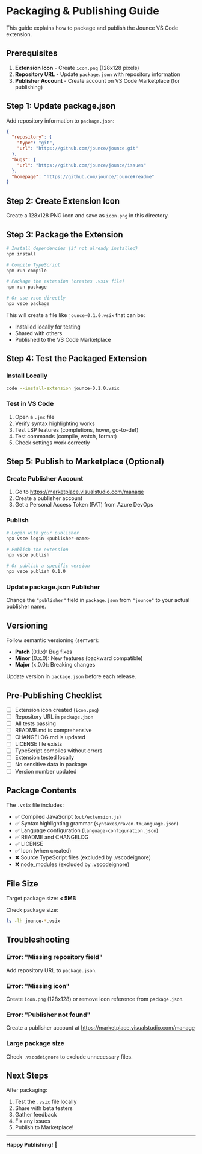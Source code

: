 # Packaging & Publishing Guide

This guide explains how to package and publish the Jounce VS Code extension.

## Prerequisites

1. **Extension Icon** - Create `icon.png` (128x128 pixels)
2. **Repository URL** - Update `package.json` with repository information
3. **Publisher Account** - Create account on VS Code Marketplace (for publishing)

## Step 1: Update package.json

Add repository information to `package.json`:

```json
{
  "repository": {
    "type": "git",
    "url": "https://github.com/jounce/jounce.git"
  },
  "bugs": {
    "url": "https://github.com/jounce/jounce/issues"
  },
  "homepage": "https://github.com/jounce/jounce#readme"
}
```

## Step 2: Create Extension Icon

Create a 128x128 PNG icon and save as `icon.png` in this directory.

## Step 3: Package the Extension

```bash
# Install dependencies (if not already installed)
npm install

# Compile TypeScript
npm run compile

# Package the extension (creates .vsix file)
npm run package

# Or use vsce directly
npx vsce package
```

This will create a file like `jounce-0.1.0.vsix` that can be:
- Installed locally for testing
- Shared with others
- Published to the VS Code Marketplace

## Step 4: Test the Packaged Extension

### Install Locally
```bash
code --install-extension jounce-0.1.0.vsix
```

### Test in VS Code
1. Open a `.jnc` file
2. Verify syntax highlighting works
3. Test LSP features (completions, hover, go-to-def)
4. Test commands (compile, watch, format)
5. Check settings work correctly

## Step 5: Publish to Marketplace (Optional)

### Create Publisher Account
1. Go to https://marketplace.visualstudio.com/manage
2. Create a publisher account
3. Get a Personal Access Token (PAT) from Azure DevOps

### Publish
```bash
# Login with your publisher
npx vsce login <publisher-name>

# Publish the extension
npx vsce publish

# Or publish a specific version
npx vsce publish 0.1.0
```

### Update package.json Publisher
Change the `"publisher"` field in `package.json` from `"jounce"` to your actual publisher name.

## Versioning

Follow semantic versioning (semver):
- **Patch** (0.1.x): Bug fixes
- **Minor** (0.x.0): New features (backward compatible)
- **Major** (x.0.0): Breaking changes

Update version in `package.json` before each release.

## Pre-Publishing Checklist

- [ ] Extension icon created (`icon.png`)
- [ ] Repository URL in `package.json`
- [ ] All tests passing
- [ ] README.md is comprehensive
- [ ] CHANGELOG.md is updated
- [ ] LICENSE file exists
- [ ] TypeScript compiles without errors
- [ ] Extension tested locally
- [ ] No sensitive data in package
- [ ] Version number updated

## Package Contents

The `.vsix` file includes:
- ✅ Compiled JavaScript (`out/extension.js`)
- ✅ Syntax highlighting grammar (`syntaxes/raven.tmLanguage.json`)
- ✅ Language configuration (`language-configuration.json`)
- ✅ README and CHANGELOG
- ✅ LICENSE
- ✅ Icon (when created)
- ❌ Source TypeScript files (excluded by .vscodeignore)
- ❌ node_modules (excluded by .vscodeignore)

## File Size

Target package size: **< 5MB**

Check package size:
```bash
ls -lh jounce-*.vsix
```

## Troubleshooting

### Error: "Missing repository field"
Add repository URL to `package.json`.

### Error: "Missing icon"
Create `icon.png` (128x128) or remove icon reference from `package.json`.

### Error: "Publisher not found"
Create a publisher account at https://marketplace.visualstudio.com/manage

### Large package size
Check `.vscodeignore` to exclude unnecessary files.

## Next Steps

After packaging:
1. Test the `.vsix` file locally
2. Share with beta testers
3. Gather feedback
4. Fix any issues
5. Publish to Marketplace!

---

**Happy Publishing! 🚀**
